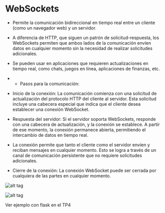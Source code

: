 # WebSockets 

* Permite la comunicación bidireccional en tiempo real entre un cliente (como un navegador web) y un servidor. 

* A diferencia de HTTP, que siguen un patrón de solicitud-respuesta, los WebSockets permiten que ambos lados de la comunicación envíen datos en cualquier momento sin la necesidad de realizar solicitudes adicionales.

* Se pueden usar en aplicaciones que requieren actualizaciones en tiempo real, como chats, juegos en línea, aplicaciones de finanzas, etc.


* * Pasos para la comunicación:

- Inicio de la conexión: La comunicación comienza con una solicitud de actualización del protocolo HTTP del cliente al servidor. Esta solicitud incluye una cabecera especial que indica que el cliente desea establecer una conexión WebSocket.

- Respuesta del servidor: Si el servidor soporta WebSockets, responde con una cabecera de actualización, y la conexión se establece. A partir de ese momento, la conexión permanece abierta, permitiendo el intercambio de datos en tiempo real.

- La conexión permite que tanto el cliente como el servidor envíen y reciban mensajes en cualquier momento. Esto se logra a través de un canal de comunicación persistente que no requiere solicitudes adicionales.

- Cierre de la conexión: La conexión WebSocket puede ser cerrada por cualquiera de las partes en cualquier momento.

![alt tag](https://github.com/jaouret/PDI_2024-TP1-TP2-TP3-TP4/blob/main/protocols.png)

![alt tag](https://github.com/jaouret/PDI_2024-TP1-TP2-TP3-TP4/blob/main/websocket-graph.png)

Ver ejemplo con flask en el TP4
